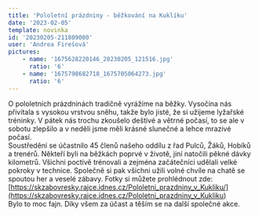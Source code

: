 ```yaml
---
title: 'Pololetní prázdniny - běžkování na Kuklíku'
date: '2023-02-05'
template: novinka
id: '20230205-211809000'
user: 'Andrea Firešová'
pictures:
    - name: '1675628220146_20230205_121516.jpg'
      ratio: '6'
    - name: '1675798682718_1675705064273.jpg'
      ratio: '6'
---
```

O pololetních prázdninách tradičně vyrážíme na běžky. Vysočina nás přivítala s vysokou vrstvou sněhu, takže bylo jisté, že si užijeme lyžařské tréninky. V pátek nás trochu zkoušelo deštivé a větrné počasí, to se ale v sobotu zlepšilo a v neděli jsme měli krásné slunečné a lehce mrazivé počasí.  
Soustředění se účastnilo 45 členů našeho oddílu z řad Pulců, Žáků, Hobíků a trenérů. Někteří byli na běžkách poprvé v životě, jiní natočili pěkné dávky kilometrů. Všichni poctivě trénovali a zejména začátečníci udělali velké pokroky v technice. Společně si pak všichni užili volné chvíle na chatě se spoutou her a veselé zábavy. Fotky si můžete prohlédnout zde: [https://skzabovresky.rajce.idnes.cz/Pololetni_prazdniny_v_Kukliku/](https://skzabovresky.rajce.idnes.cz/Pololetni_prazdniny_v_Kukliku)  
Bylo to moc fajn. Díky všem za účast a těším se na další společné akce.
